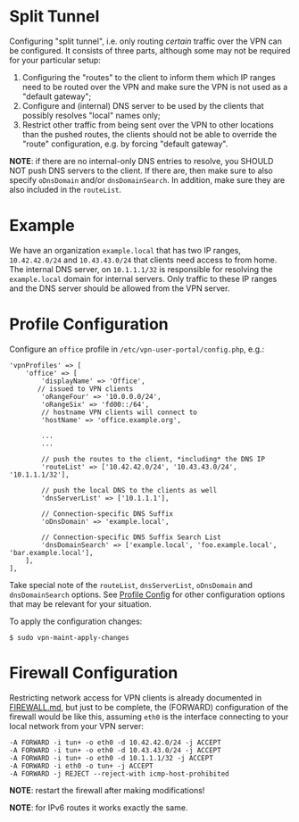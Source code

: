 # Split Tunnel

Configuring "split tunnel", i.e. only routing _certain_ traffic over the VPN 
can be configured. It consists of three parts, although some may not be 
required for your particular setup:

1. Configuring the "routes" to the client to inform them which IP ranges need 
   to be routed over the VPN and make sure the VPN is not used as a "default 
   gateway";
2. Configure and (internal) DNS server to be used by the clients that possibly
   resolves "local" names only;
3. Restrict other traffic from being sent over the VPN to other locations than
   the pushed routes, the clients should not be able to override the "route" 
   configuration, e.g. by forcing "default gateway".

**NOTE**: if there are no internal-only DNS entries to resolve, you SHOULD NOT 
push DNS servers to the client. If there are, then make sure to also specify 
`oDnsDomain` and/or `dnsDomainSearch`. In addition, make sure they are also 
included in the `routeList`.

# Example

We have an organization `example.local` that has two IP ranges, `10.42.42.0/24` 
and `10.43.43.0/24` that clients need access to from home. The internal DNS 
server, on `10.1.1.1/32` is responsible for resolving the `example.local` 
domain for internal servers. Only traffic to these IP ranges and the DNS server
should be allowed from the VPN server.

# Profile Configuration

Configure an `office` profile in `/etc/vpn-user-portal/config.php`, e.g.:

```
'vpnProfiles' => [
    'office' => [
        'displayName' => 'Office',
       // issued to VPN clients
        'oRangeFour' => '10.0.0.0/24',
        'oRangeSix' => 'fd00::/64',
        // hostname VPN clients will connect to
        'hostName' => 'office.example.org',

        ...
        ...

        // push the routes to the client, *including* the DNS IP
        'routeList' => ['10.42.42.0/24', '10.43.43.0/24', '10.1.1.1/32'],

        // push the local DNS to the clients as well
        'dnsServerList' => ['10.1.1.1'],

        // Connection-specific DNS Suffix
        'oDnsDomain' => 'example.local',
        
        // Connection-specific DNS Suffix Search List
        'dnsDomainSearch' => ['example.local', 'foo.example.local', 'bar.example.local'],
    ],
],
```

Take special note of the `routeList`, `dnsServerList`, `oDnsDomain` and 
`dnsDomainSearch` options. See [Profile Config](PROFILE_CONFIG.md) for other 
configuration options that may be relevant for your situation.

To apply the configuration changes:

```
$ sudo vpn-maint-apply-changes
```

# Firewall Configuration

Restricting network access for VPN clients is already documented in 
[FIREWALL.md](FIREWALL.md#reject-forwarding-traffic), but just to be complete,
the (FORWARD) configuration of the firewall would be like this, assuming `eth0` 
is the interface connecting to your local network from your VPN server:

```
-A FORWARD -i tun+ -o eth0 -d 10.42.42.0/24 -j ACCEPT
-A FORWARD -i tun+ -o eth0 -d 10.43.43.0/24 -j ACCEPT
-A FORWARD -i tun+ -o eth0 -d 10.1.1.1/32 -j ACCEPT
-A FORWARD -i eth0 -o tun+ -j ACCEPT
-A FORWARD -j REJECT --reject-with icmp-host-prohibited
```

**NOTE**: restart the firewall after making modifications!

**NOTE**: for IPv6 routes it works exactly the same.
